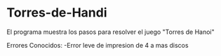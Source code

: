 # Torres-de-Handi
El programa muestra los pasos para resolver el juego "Torres de Hanoi"

Errores Conocidos:
-Error leve de impresion de 4 a mas discos 